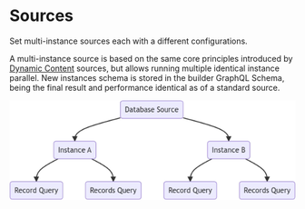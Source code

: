 # Sources

Set multi-instance sources each with a different configurations.

A multi-instance source is based on the same core principles introduced by [Dynamic Content](https://yootheme.com/support/yootheme-pro/joomla/dynamic-content) sources, but allows running multiple identical instance parallel. New instances schema is stored in the builder GraphQL Schema, being the final result and performance identical as of a standard source.

![Multi-Instance Source](./assets/manager-instance-multi.webp)

<!--@include: ./_partials/provider-airtable-->
<!--@include: ./_partials/provider-cloudflare-stream-->
<!--@include: ./_partials/provider-csv-->
<!--@include: ./_partials/provider-database-->
<!--@include: ./_partials/provider-facebook-->
<!--@include: ./_partials/provider-google-business-profile-->
<!--@include: ./_partials/provider-google-calendar-->
<!--@include: ./_partials/provider-google-photos-->
<!--@include: ./_partials/provider-google-sheets-->
<!--@include: ./_partials/provider-instagram-->
<!--@include: ./_partials/provider-rss-->
<!--@include: ./_partials/provider-tiktok-->
<!--@include: ./_partials/provider-twitter-->
<!--@include: ./_partials/provider-vimeo-->
<!--@include: ./_partials/provider-youtube-->
